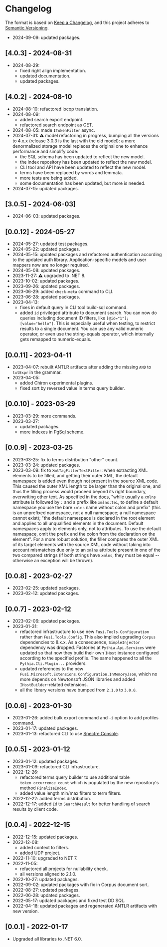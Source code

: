 ﻿# Changelog

The format is based on [Keep a Changelog](https://keepachangelog.com/en/1.0.0/), and this project adheres to [Semantic Versioning](https://semver.org/spec/v2.0.0.html).

- 2024-09-09: updated packages.

## [4.0.3] - 2024-08-31

- 2024-08-29:
  - fixed right align implementation.
  - updated documentation.
  - updated packages.

## [4.0.2] - 2024-08-10

- 2024-08-10: refactored locop translation.
- 2024-08-09:
  - added search export endpoint.
  - refactored search endpoint as GET.
- 2024-08-05: made `ITokenFilter` async.
- 2024-07-31: ⚠️ model refactoring in progress, bumping all the versions to 4.x.x (release 3.0.3 is the last with the old model): a more denormalized storage model replaces the original one to enhance performance and simplify code:
  - the SQL schema has been updated to reflect the new model.
  - the index repository has been updated to reflect the new model.
  - CLI tool and API have been updated to reflect the new model.
  - terms have been replaced by words and lemmata.
  - more tests are being added.
  - some documentation has been updated, but more is needed.
- 2024-07-15: updated packages.

## [3.0.5] - 2024-06-03]

- 2024-06-03: updated packages.

## [0.0.12] - 2024-05-27

- 2024-05-27: updated test packages.
- 2024-05-22: updated packages.
- 2024-05-15: updated packages and refactored authentication according to the updated auth library. Application-specific models and user mappers now are no longer required.
- 2024-05-08: updated packages.
- 2023-11-27: ⚠️ upgraded to .NET 8.
- 2023-10-02: updated packages.
- 2023-09-26: updated packages.
- 2023-06-29: added `check-meta` command to CLI.
- 2023-06-28: updated packages.
- 2023-04-13:
  - fixes in default query in CLI tool build-sql command.
  - added `id` privileged attribute to document search. You can now do queries including document ID filters, like `[@id="1"];[value="hello"]`. This is especially useful when testing, to restrict results to a single document. You can use any valid numeric operator, or even use the string-equals operator, which internally gets remapped to numeric-equals.

## [0.0.11] - 2023-04-11

- 2023-04-07: rebuilt ANTLR artifacts after adding the missing `AND` to `txtExpr` in the grammar.
- 2023-04-05:
  - added Chiron experimental plugins.
  - fixed sort by reversed value in terms query builder.

## [0.0.10] - 2023-03-29

- 2023-03-29: more commands.
- 2023-03-27:
  - updated packages.
  - more indexes in PgSql scheme.

## [0.0.9] - 2023-03-25

- 2023-03-25: fix to terms distribution "other" count.
- 2023-03-24: updated packages.
- 2023-03-09: fix to `XmlTagFillerTextFilter`: when extracting XML elements to be filled, and getting their outer XML, the default namespace is added even though not present in the source XML code. This caused the outer XML length to be larger than the original one, and thus the filling process would proceed beyond its right boundary, overwriting other text. As specified in the [docs](https://learn.microsoft.com/en-us/dotnet/standard/data/xml/managing-namespaces-in-an-xml-document), "while usually a `xmlns` attribute is followed by `:` and a prefix like `xmlns:tei`, to define a default namespace you use the bare `xmlns` name without colon and prefix" (this is an unprefixed namespace, not a null namespace; a null namespace cannot exist); "the default namespace is declared in the root element and applies to all unqualified elements in the document. Default namespaces apply to elements only, not to attributes. To use the default namespace, omit the prefix and the colon from the declaration on the element". For a more robust solution, the filler compares the outer XML of its target elements with the source XML code without taking into account mismatches due only to an `xmlns` attribute present in one of the two compared strings (if both strings have `xmlns`, they must be equal -- otherwise an exception will be thrown).

## [0.0.8] - 2023-02-27

- 2023-02-25: updated packages.
- 2023-02-12: updated packages.

## [0.0.7] - 2023-02-12

- 2023-02-06: updated packages.
- 2023-01-31:
  - refactored infrastructure to use new `Fusi.Tools.Configuration` rather than `Fusi.Tools.Config`. This also implied upgrading `Corpus` dependencies to 8.x.x. As a consequence, `SimpleInjector` dependency was dropped. Factories at `Pythia.Api.Services` were updated so that now they build their own `IHost` instance configured according to the specified profile. The same happened to all the `Pythia.Cli.Plugin...` providers.
  - updated references to the new `Fusi.Microsoft.Extensions.Configuration.InMemoryJson`, which no more depends on Newtonsoft JSON libraries and added `IHostBuilder`-related extensions.
  - all the library versions have bumped from `2.1.0` to `3.0.0`.

## [0.0.6] - 2023-01-30

- 2023-01-26: added bulk export command and `-i` option to add profiles command.
- 2023-01-17: updated packages.
- 2023-01-13: refactored CLI to use [Spectre Console](https://spectreconsole.net).

## [0.0.5] - 2023-01-12

- 2023-01-12: updated packages.
- 2023-01-09: refactored CLI infrastructure.
- 2022-12-26:
  - refactored terms query builder to use additional table `token_occurrence_count` which is populated by the new repository's method `FinalizeIndex`.
  - added value length min/max filters to term filters.
- 2022-12-22: added terms distribution.
- 2022-12-17: added `Id` to `SearchResult` for better handling of search results by client code.

## [0.0.4] - 2022-12-15

- 2022-12-15: updated packages.
- 2022-12-08:
  - added context to filters.
  - added UDP project.
- 2022-11-10: upgraded to NET 7.
- 2022-11-05:
  - refactored all projects for nullability check.
  - all versions aligned to 2.1.0.
- 2022-10-27: updated packages.
- 2022-09-02: updated packages with fix in Corpus document sort.
- 2022-08-27: updated packages.
- 2022-06-28: updated packages.
- 2022-05-17: updated packages and fixed test DD SQL.
- 2022-04-18: updated packages and regenerated ANTLR artifacts with new version.

## [0.0.1] - 2022-01-17

- Upgraded all libraries to .NET 6.0.
